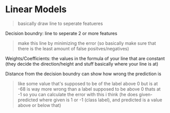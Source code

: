 # Linear Models
>basically draw line to seperate featueres 


Decision boundry: line to seperate 2 or more features
> make this line by minimizing the error (so basically make sure that there is the least amount of false positves/negatives)


Weights/Coefficients: the values in the formula of your line that are constant (they decide the direction/height and stuff basically where your line is at)

Distance from the decision boundry can show how wrong the prediction is
> like some value that's supposed to be of the label above 0 but is at -68 is way more wrong than a label supposed to be above 0 thats at -1
> so you can calculate the error with this i think (he does given-predicted where given is 1 or -1 (class label), and predicted is a value above or below that)
